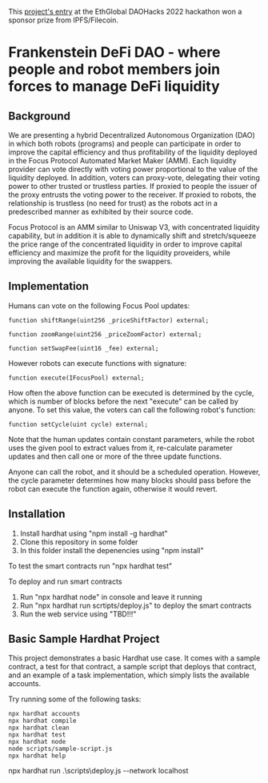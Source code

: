 This [project's entry](https://showcase.ethglobal.com/daohacks/frankensteindefidao-sojy5) at the EthGlobal DAOHacks 2022 hackathon won a sponsor prize from IPFS/Filecoin. 

# Frankenstein DeFi DAO - where people and robot members join forces to manage DeFi liquidity

## Background

We are presenting a hybrid Decentralized Autonomous Organization (DAO) in which both robots (programs) and people can participate in order to improve the capital efficiency and thus profitability of the liquidity deployed in the Focus Protocol Automated Market Maker (AMM). Each liquidity provider can vote directly with voting power proportional to the value of the liquidity deployed. In addition, voters can proxy-vote, delegating their voting power to other trusted or trustless parties. If proxied to people the issuer of the proxy entrusts the voting power to the receiver. If proxied to robots, the relationship is trustless (no need for trust) as the robots act in a predescribed manner as exhibited by their source code.

Focus Protocol is an AMM similar to Uniswap V3, with concentrated liquidity capability, but in addition it is able to dynamically shift and stretch/squeeze the price range of the concentrated liquidity in order to improve capital efficiency and maximize the profit for the liquidity proveiders, while improving the available liquidity for the swappers.

## Implementation

Humans can vote on the following Focus Pool updates:

    function shiftRange(uint256 _priceShiftFactor) external;

    function zoomRange(uint256 _priceZoomFactor) external;

    function setSwapFee(uint16 _fee) external;

However robots can execute functions with signature:

    function execute(IFocusPool) external;

How often the above function can be executed is determined by the cycle, which is number of blocks before the next "execute" can be called by anyone. To set this value, the voters can call the following robot's function:

    function setCycle(uint cycle) external;

Note that the human updates contain constant parameters, while the robot uses the given pool to extract values from it, re-calculate parameter updates and then call one or more of the three update functions.

Anyone can call the robot, and it should be a scheduled operation. However, the cycle parameter determines how many blocks should pass before the robot can execute the function again, otherwise it would revert.
## Installation

1. Install hardhat using "npm install -g hardhat"
2. Clone this repository in some folder
3. In this folder install the depenencies using "npm install"

To test the smart contracts run "npx hardhat test"

To deploy and run smart contracts
1. Run "npx hardhat node" in console and leave it running
2. Run "npx hardhat run scrtipts/deploy.js" to deploy the smart contracts
3. Run the web service using "TBD!!!"
## Basic Sample Hardhat Project

This project demonstrates a basic Hardhat use case. It comes with a sample contract, a test for that contract, a sample script that deploys that contract, and an example of a task implementation, which simply lists the available accounts.

Try running some of the following tasks:

```shell
npx hardhat accounts
npx hardhat compile
npx hardhat clean
npx hardhat test
npx hardhat node
node scripts/sample-script.js
npx hardhat help
```

npx hardhat run .\scripts\deploy.js --network localhost